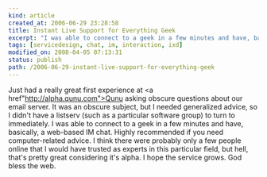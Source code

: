 ```yaml
---
kind: article
created_at: 2006-06-29 23:28:58
title: Instant Live Support for Everything Geek
excerpt: "I was able to connect to a geek in a few minutes and have, basically, a web-based IM chat."
tags: [servicedesign, chat, im, interaction, ixd]
modified_on: 2008-04-05 07:13:31
status: publish 
path: /2006-06-29-instant-live-support-for-everything-geek
---
```


Just had a really great first experience at <a href"http://alpha.qunu.com">Qunu</a> asking obscure questions about our email server. It was an obscure subject, but I needed generalized advice, so I didn't have a listserv (such as a particular software group) to turn to immediately. I was able to connect to a geek in a few minutes and have, basically, a web-based IM chat. Highly recommended if you need computer-related advice. I think there were probably only a few people online that I would have trusted as experts in this particular field, but hell, that's pretty great considering it's alpha. I hope the service grows. God bless the web. 


